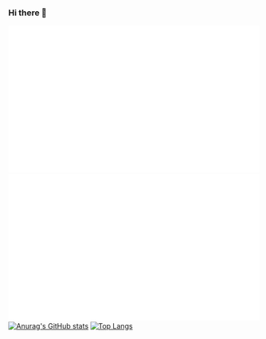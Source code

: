 ### Hi there 👋

<!--
**jarekkopaczewski/jarekkopaczewski** is a ✨ _special_ ✨ repository because its `README.md` (this file) appears on your GitHub profile.

Here are some ideas to get you started:

- 🔭 I’m currently working on ...
- 🌱 I’m currently learning ...
- 👯 I’m looking to collaborate on ...
- 🤔 I’m looking for help with ...
- 💬 Ask me about ...
- 📫 How to reach me: ...
- 😄 Pronouns: ...
- ⚡ Fun fact: ...
-->

![Stats](https://github.com/jarekkopaczewski/Stats/blob/19b02eb69c6e33c0751f189a22456e2e28c41726/generated/languages.svg) 
![Stats](https://github.com/jarekkopaczewski/Stats/blob/19b02eb69c6e33c0751f189a22456e2e28c41726/generated/overview.svg)
[![Anurag's GitHub stats](https://github-readme-stats.vercel.app/api?username=jarekkopaczewski)](https://github.com/anuraghazra/github-readme-stats)
[![Top Langs](https://github-readme-stats.vercel.app/api/top-langs/?username=jarekkopaczewski&layout=compact)](https://github.com/anuraghazra/github-readme-stats)
